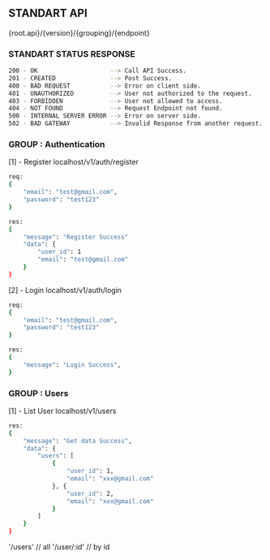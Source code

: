 ## STANDART API

{root.api}/{version}/{grouping}/{endpoint}

### STANDART STATUS RESPONSE
```sh
200 - OK                    --> Call API Success.
201 - CREATED               --> Post Success.
400 - BAD REQUEST           --> Error on client side.
401 - UNAUTHORIZED          --> User not authorized to the request.
403 - FORBIDDEN             --> User not allowed to access.
404 - NOT FOUND             --> Request Endpoint not found.
500 - INTERNAL SERVER ERROR --> Error on server side.
502 - BAD GATEWAY           --> Invalid Response from another request.
```

### GROUP : Authentication
[1] - Register
localhost/v1/auth/register

```sh
req:
{
    "email": "test@gmail.com",
    "password": "test123"
}

res: 
{
    "message": "Register Success"
    "data": {
        "user_id": 1
        "email": "test@gmail.com"
    }
}
```

[2] - Login
localhost/v1/auth/login

```sh
req: 
{
    "email": "test@gmail.com",
    "password": "test123"
}

res:
{
    "message": "Login Success",
}
```

### GROUP : Users
[1] - List User
localhost/v1/users

```sh
res:
{
    "message": "Get data Success",
    "data": {
        "users": [
            {
                "user_id": 1,
                "email": "xxx@gmail.com"
            }, {
                "user_id": 2,
                "email": "xxx@gmail.com"
            }   
        ]
    }
}
```

'/users' // all
'/user/:id' // by id

